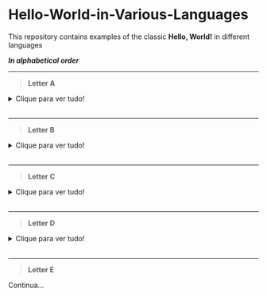 # Hello-World-in-Various-Languages

This repository contains examples of the classic **Hello, World!** in different languages

***In alphabetical order***

---
>**Letter A**
<details>
  <summary>Clique para ver tudo!</summary>

## 1. Assembly
**Extensão:** `.asm`
```assembly
section .data
    msg db 'Hello, World!', 0

section .text
    global _start

_start:
    mov rax, 1          ; syscall: write
    mov rdi, 1          ; file descriptor: stdout
    mov rsi, msg        ; message to write
    mov rdx, 13         ; message length
    syscall

    mov rax, 60         ; syscall: exit
    xor rdi, rdi        ; exit code 0
    syscall
```

## 2. Ada
**Extensão:** `.adb`
```ada
with Ada.Text_IO;

procedure Hello is
begin
    Ada.Text_IO.Put_Line("Hello, World!");
end Hello;
```

## 3. ALGOL
**Extensão:** `.alg`
```algol
BEGIN DISPLAY("Hello World!") END.
```

## 4. APL
**Extensão:** `.apl`
```apl
'Hello, World!'
```

## 5. ActionScript
**Extensão:** `.as`
```actionscript
trace("Hello, World!");
```

## 6. AppleScript
**Extensão:** `.applescript`
```applescript
display dialog "Hello, World!"
```

## 7. AWK
**Extensão:** `.awk`
```awk
BEGIN { print "Hello, World!" }
```

## 8. AutoHotkey
**Extensão:** `.ahk`
```autohotkey
MsgBox, Hello, World!
```

## 9. AutoIt
**Extensão:** `.au3`
```autoit
MsgBox(0, "Title", "Hello, World!")
```

## 10. Arc
**Extensão:** `.arc`
```arc
(prn "Hello, World!") 
```

## 11. AspectJ
**Extensão:** `.aj`
```aspectj
public aspect HelloWorldAspect {
    before(): execution(* main(..)) {
        System.out.println("Hello, World!");
    }
}
```

## 12. ABAP 
**Extensão:** `.abap`
```abap
REPORT zhello_world.

WRITE 'Hello, World!'.
```

## 13. Agda 
**Extensão:** `.agda`
```agda
module HelloWorld where

open import IO

main : IO _
main = putStrLn "Hello, World!"
```

## 14. Amiga E
**Extensão:** `.e`
```amigae
PROC main()
    PRINT "Hello, World!"
ENDPROC
```

## 15. AssemblyScript
**Extensão:** `.ts`
```assemblyscript
export function hello(): void {
  console.log("Hello, World!");
}
```

## 16. Asymptote

**Extensão:** `.asy`
```asymptote
draw("Hello, World!");
```

## 17. Arduino 
**Extensão:** `.ino`
```arduino
void setup() {
  Serial.begin(9600);
  Serial.println("Hello, World!");
}

void loop() {
  // Nothing to do here
}
```
</details>

<br>

---
>**Letter B**
<details>
  <summary>Clique para ver tudo!</summary>

## 1. Bash
**Extensão:** `.sh`  
```bash
#!/bin/bash
echo "Hello, World!"
```

## 2. Basic
**Extensões:** `.bas`, `.vbs` (Visual Basic Script), `.bb` (BlitzBasic)  
```basic
PRINT "Hello, World!"
```

## 3. Batch (Windows Command Prompt)
**Extensões:** `.bat`, `.cmd`  
```batch
@echo off
echo Hello, World!
pause
```

## 4. BC (Basic Calculator)
**Extensão:** `.bc`  
```bc
"Hello, World!"
quit
```

## 5. Brainfuck
**Extensões:** `.b`, `.bf`  
```brainfuck
+++++++++[>++++++++>+++++++++++>+++++<<<-]>.>++.+++++++..+++.>-.------------.<++++++++.--------.+++.------.--------.>+.
```

## 6. Boo
**Extensão:** `.boo`  
```boo
print "Hello, World!"
```

## 7. BlitzMax
**Extensão:** `.bmx`  
```blitzmax
SuperStrict
Framework BRL.StandardIO
Print "Hello, World!"
```

## 8. Befunge
**Extensão:** `.bef`  
```befunge
"Hello, World!"@,
```

## 9. Ballerina
**Extensão:** `.bal`  
```ballerina
import ballerina/io;

public function main() {
    io:println("Hello, World!");
}
```

## 10. BCPL (precursora do C)
**Extensão:** `.bpl`  
```bcpl
GET "libhdr"

LET start() = VALOF {
    WRITEF("Hello, World!*n")
    RESULTIS 0
}
```

## 11. BatchScript (uma variação do Batch)
**Extensão:** `.bat`, `.cmd`
```batch
@echo off echo Hello, World!
```

## 12. BashDB

**Extensão:** `.sh`

```bash
#!/bin/bash
echo "Hello, World!"
```

## 13. Blue
**Extensão:** `.blue`  
```blue
begin
    put "Hello, World!"
end
```
</details>

<br>

---
>**Letter C**
<details>
  <summary>Clique para ver tudo!</summary>

## 1. C
**Extensão:** `.c`
```c
#include <stdio.h>
int main() {
    printf("Hello, World!\n");
    return 0;
}
```

## 2. C++
**Extensão:** `.cpp`, `.cc`, `.cxx`, `.h` (para cabeçalhos)
```cpp
#include <iostream>
int main() {
    std::cout << "Hello, World!" << std::endl;
    return 0;
}
```

## 3. C#
**Extensão:** `.cs`
```csharp
using System;
class Program {
    static void Main() {
        Console.WriteLine("Hello, World!");
    }
}
```

## 4. Clojure
**Extensão:** `.clj`, `.cljs`, `.cljc`
```clojure
(println "Hello, World!")
```

## 5. COBOL
**Extensão:** `.cbl`, `.cob`, `.cpy` (para cópias)
```cobol
IDENTIFICATION DIVISION.
PROGRAM-ID. HelloWorld.
PROCEDURE DIVISION.
    DISPLAY "Hello, World!".
    STOP RUN.
```

## 6. ColdFusion
**Extensão:** `.cfm`, `.cfc`
```cfml
<cfoutput>
Hello, World!
</cfoutput>
```

## 7. Crystal
**Extensão:** `.cr`
```crystal
puts "Hello, World!"
```

## 8. CHILL
**Extensão:** `.ch` ou `.chl`
```chill
BEGIN
    WRITE("Hello, World!");
END;
```

## 9. Common Lisp
**Extensão:** `.lisp`, `.cl`, `.lsp`
```lisp
(format t "Hello, World!~%")
```

---

## 10. CPL (Combined Programming Language)
**Extensão:** `.cpl` ou `.cplang`
```cpl
HELLO: 
    PRINT("Hello, World!")
```
## 11. Ceylon 
**Extensão:** `.ceylon`
```ceylon
shared void run() {
    print("Hello, World!");
}
```
## 12. CoffeeScript
**Extensão:** `.coffee`
```coffeescript
console.log "Hello, World!"
```
## 13. Cython 
**Extensão:** `.pyx`
```cython
def hello():
    print("Hello, World!")
```
</details>

<br>

---
>**Letter D**
<details>
  <summary>Clique para ver tudo!</summary>

## 1. D  
**Extensão:** `.d`  
```d
import std.stdio;

void main() {
    writeln("Hello, World!");
}
```

## 2. Dart
**Extensão:** `.dart`
```dart
void main() {
  print('Hello, World!');
}
```

## 3. Delphi
**Extensão:** `.pas`
```delphi
program HelloWorld;

begin
  Writeln('Hello, World!');
end.
```

## 4. Dylan
**Extensão:** `.dylan`
```dylan
begin
  format-out("Hello, World!~%");
end;
```

## 5. Dream Maker
**Extensão:** `.dm`
```dm
mob
    verb/say_hello()
        world << "Hello, World!"
```

## 6. dc
**Extensão:** `.dc`
```dc
[Hello, World!]p
```

## 7. Dog
**Extensão:** `.dog`
```dog
print "Hello, World!"
```

## 8. Draco
**Extensão:** `.draco`
```draco
module HelloWorld;

export HelloWorld;

implement HelloWorld;
    write("Hello, World!")
end HelloWorld.
```

## 9. DCL
**Extensão:** `.com` (scripts de comandos no VMS)
```dcl
$ WRITE SYS$OUTPUT "Hello, World!"
```

## 10. Dynamo
**Extensão:** `.dym`
```dynamo
PRINT "Hello, World!"
```
## 11. DIBOL
**Extensão:** `.dibol`
```dibol
DISPLAY "Hello, World!"
```
</details>

<br>

---
>**Letter E**

Continua...
